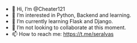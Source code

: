 - 👋 Hi, I’m @Cheater121
- 👀 I’m interested in Python, Backend and learning.
- 🌱 I’m currently learning Flask and Django.
- 💞️ I’m not looking to collaborate at this moment.
- 📫 How to reach me: https://t.me/seralvas
<!---
Cheater121/Cheater121 is a ✨ special ✨ repository because its `README.md` (this file) appears on your GitHub profile.
You can click the Preview link to take a look at your changes.
--->
